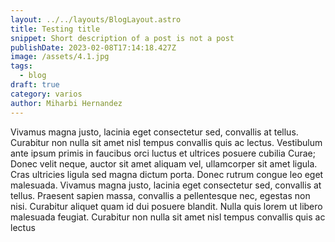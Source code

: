 ```yaml
---
layout: ../../layouts/BlogLayout.astro
title: Testing title
snippet: Short description of a post is not a post
publishDate: 2023-02-08T17:14:18.427Z
image: /assets/4.1.jpg
tags:
  - blog
draft: true
category: varios
author: Miharbi Hernandez
---
```

Vivamus magna justo, lacinia eget consectetur sed, convallis at tellus. Curabitur non nulla sit amet nisl tempus convallis quis ac lectus. Vestibulum ante ipsum primis in faucibus orci luctus et ultrices posuere cubilia Curae; Donec velit neque, auctor sit amet aliquam vel, ullamcorper sit amet ligula. Cras ultricies ligula sed magna dictum porta. Donec rutrum congue leo eget malesuada. Vivamus magna justo, lacinia eget consectetur sed, convallis at tellus. Praesent sapien massa, convallis a pellentesque nec, egestas non nisi. Curabitur aliquet quam id dui posuere blandit. Nulla quis lorem ut libero malesuada feugiat. Curabitur non nulla sit amet nisl tempus convallis quis ac lectus